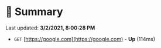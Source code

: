 # 📖 Summary
Last updated: **3/2/2021, 8:00:28 PM**

- `GET` [https://google.com](https://google.com) - **Up** (114ms)
